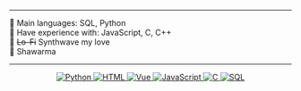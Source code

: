 <hr>

🌟 Main languages: SQL, Python\
🚩 Have experience with: JavaScript, С, C++\
🎵 ~~Lo-Fi~~ Synthwave my love\
🌯 Shawarma

<hr>

<p align="center">

   <a href="https://github.com/SokolArr?tab=repositories&q=&type=&language=python&sort=">
      <img alt="Python" src="https://img.shields.io/badge/Python%20-%2314354C.svg?logo=python&logoColor=white">
   </a>
 
   <a href="https://github.com/SokolArr?tab=repositories&q=&type=&language=html&sort=">
      <img alt="HTML" src="https://img.shields.io/badge/HTML%20-%23E34F26.svg?logo=html5&logoColor=white">
   </a>
   
   <a href="https://github.com/SokolArr?tab=repositories&q=&type=&language=vue&sort=">
      <img alt="Vue" src="https://img.shields.io/badge/vuejs%20-%2335495e.svg?&logo=vue.js">
   </a>
   
   <a href="https://github.com/SokolArr?tab=repositories&q=&type=&language=javascript&sort=">
      <img alt="JavaScript" src="https://img.shields.io/badge/JavaScript%20-%23F7DF1E.svg?logo=javascript&logoColor=black">
   </a>
   
   <a href="https://github.com/SokolArr?tab=repositories&q=&type=&language=c&sort=">
      <img alt="C " src="https://img.shields.io/badge/c%20-%2300599C.svg?&logo=c&logoColor=white">
   </a>
   <a href="https://github.com/SokolArr">
      <img alt="SQL" src="https://img.shields.io/badge/SQL%20-%23025E8C.svg?logo=amazon-dynamodb&logoColor=white">
   </a>
</p>
